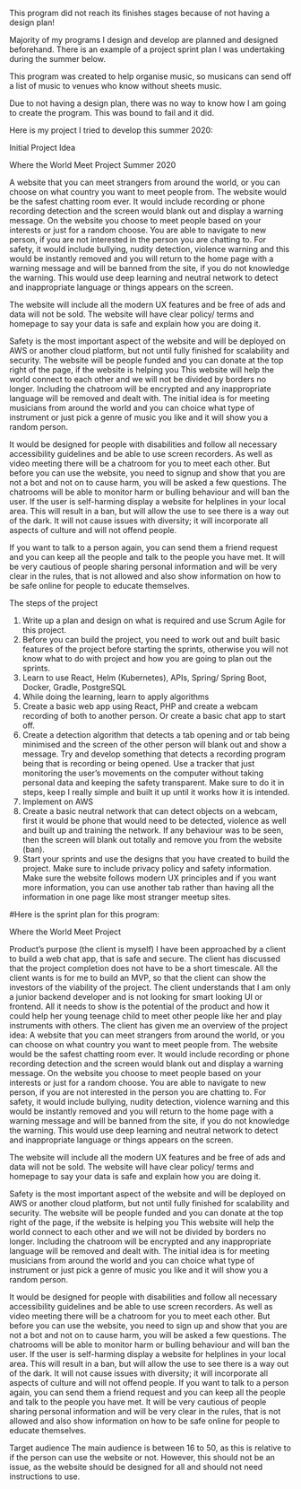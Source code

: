 This program did not reach its finishes stages because of not having a design plan!

Majority of my programs I design and develop are planned and designed beforehand. There is an example of a project sprint plan I was undertaking during the summer below.

This program was created to help organise music, so musicans can send off a list of music to venues who know without sheets music.

Due to not having a design plan, there was no way to know how I am going to create the program. This was bound to fail and it did. 

Here is my project I tried to develop this summer 2020:

Initial Project Idea

Where the World Meet Project Summer 2020

A website that you can meet strangers from around the world, or you can choose on what country you want to meet people from. The website would be the safest chatting room ever. It would include recording or phone recording detection and the screen would blank out and display a warning message. On the website you choose to meet people based on your interests or just for a random choose. You are able to navigate to new person, if you are not interested in the person you are chatting to. 
For safety, it would include bullying, nudity detection, violence warning and this would be instantly removed and you will return to the home page with a warning message and will be banned from the site, if you do not knowledge the warning. This would use deep learning and neutral network to detect and inappropriate language or things appears on the screen.

The website will include all the modern UX features and be free of ads and data will not be sold. The website will have clear policy/ terms and homepage to say your data is safe and explain how you are doing it. 

Safety is the most important aspect of the website and will be deployed on AWS or another cloud platform, but not until fully finished for scalability and security. The website will be people funded and you can donate at the top right of the page, if the website is helping you
This website will help the world connect to each other and we will not be divided by borders no longer. 
Including the chatroom will be encrypted and any inappropriate language will be removed and dealt with. 
The initial idea is for meeting musicians from around the world and you can choice what type of instrument or just pick a genre of music you like and it will show you a random person. 

It would be designed for people with disabilities and follow all necessary accessibility guidelines and be able to use screen recorders. 
As well as video meeting there will be a chatroom for you to meet each other. But before you can use the website, you need to signup and show that you are not a bot and not on to cause harm, you will be asked a few questions. The chatrooms will be able to monitor harm or bulling behaviour and will ban the user. If the user is self-harming display a website for helplines in your local area. This will result in a ban, but will allow the use to see there is a way out of the dark. 
It will not cause issues with diversity; it will incorporate all aspects of culture and will not offend people.  

If you want to talk to a person again, you can send them a friend request and you can keep all the people and talk to the people you have met.
It will be very cautious of people sharing personal information and will be very clear in the rules, that is not allowed and also show information on how to be safe online for people to educate themselves. 

The steps of the project
1.	Write up a plan and design on what is required and use Scrum Agile for this project. 
2.	Before you can build the project, you need to work out and built basic features of the project before starting the sprints, otherwise you will not know what to do with project and how you are going to plan out the sprints. 
3.	Learn to use React, Helm (Kubernetes), APIs, Spring/ Spring Boot, Docker, Gradle, PostgreSQL 
4.	While doing the learning, learn to apply algorithms 
5.	Create a basic web app using React, PHP and create a webcam recording of both to another person. Or create a basic chat app to start off. 
6.	Create a detection algorithm that detects a tab opening and or tab being minimised and the screen of the other person will blank out and show a message. Try and develop something that detects a recording program being that is recording or being opened. Use a tracker that just monitoring the user’s movements on the computer without taking personal data and keeping the safety transparent. Make sure to do it in steps, keep I really simple and built it up until it works how it is intended. 
7.	Implement on AWS
8.	Create a basic neutral network that can detect objects on a webcam, first it would be phone that would need to be detected, violence as well and built up and training the network. If any behaviour was to be seen, then the screen will blank out totally and remove you from the website (ban). 
9.	Start your sprints and use the designs that you have created to build the project. Make sure to include privacy policy and safety information. Make sure the website follows modern UX principles and if you want more information, you can use another tab rather than having all the information in one page like most stranger meetup sites. 

#Here is the sprint plan for this program:

Where the World Meet Project

Product’s purpose (the client is myself)
I have been approached by a client to build a web chat app, that is safe and secure. The client has discussed that the project completion does not have to be a short timescale. All the client wants is for me to build an MVP, so that the client can show the investors of the viability of the project. The client understands that I am only a junior backend developer and is not looking for smart looking UI or frontend. All it needs to show is the potential of the product and how it could help her young teenage child to meet other people like her and play instruments with others. The client has given me an overview of the project idea:
A website that you can meet strangers from around the world, or you can choose on what country you want to meet people from. The website would be the safest chatting room ever. It would include recording or phone recording detection and the screen would blank out and display a warning message. On the website you choose to meet people based on your interests or just for a random choose. You are able to navigate to new person, if you are not interested in the person you are chatting to.
For safety, it would include bullying, nudity detection, violence warning and this would be instantly removed and you will return to the home page with a warning message and will be banned from the site, if you do not knowledge the warning. This would use deep learning and neutral network to detect and inappropriate language or things appears on the screen.

The website will include all the modern UX features and be free of ads and data will not be sold. The website will have clear policy/ terms and homepage to say your data is safe and explain how you are doing it.

Safety is the most important aspect of the website and will be deployed on AWS or another cloud platform, but not until fully finished for scalability and security. The website will be people funded and you can donate at the top right of the page, if the website is helping you
This website will help the world connect to each other and we will not be divided by borders no longer.
Including the chatroom will be encrypted and any inappropriate language will be removed and dealt with.
The initial idea is for meeting musicians from around the world and you can choice what type of instrument or just pick a genre of music you like and it will show you a random person.

It would be designed for people with disabilities and follow all necessary accessibility guidelines and be able to use screen recorders.
As well as video meeting there will be a chatroom for you to meet each other. But before you can use the website, you need to sign up and show that you are not a bot and not on to cause harm, you will be asked a few questions. The chatrooms will be able to monitor harm or bulling behaviour and will ban the user. If the user is self-harming display a website for helplines in your local area. This will result in a ban, but will allow the use to see there is a way out of the dark.
It will not cause issues with diversity; it will incorporate all aspects of culture and will not offend people.
If you want to talk to a person again, you can send them a friend request and you can keep all the people and talk to the people you have met.
It will be very cautious of people sharing personal information and will be very clear in the rules, that is not allowed and also show information on how to be safe online for people to educate themselves. 

Target audience 
The main audience is between 16 to 50, as this is relative to if the person can use the website or not. However, this should not be an issue, as the website should be designed for all and should not need instructions to use. 






